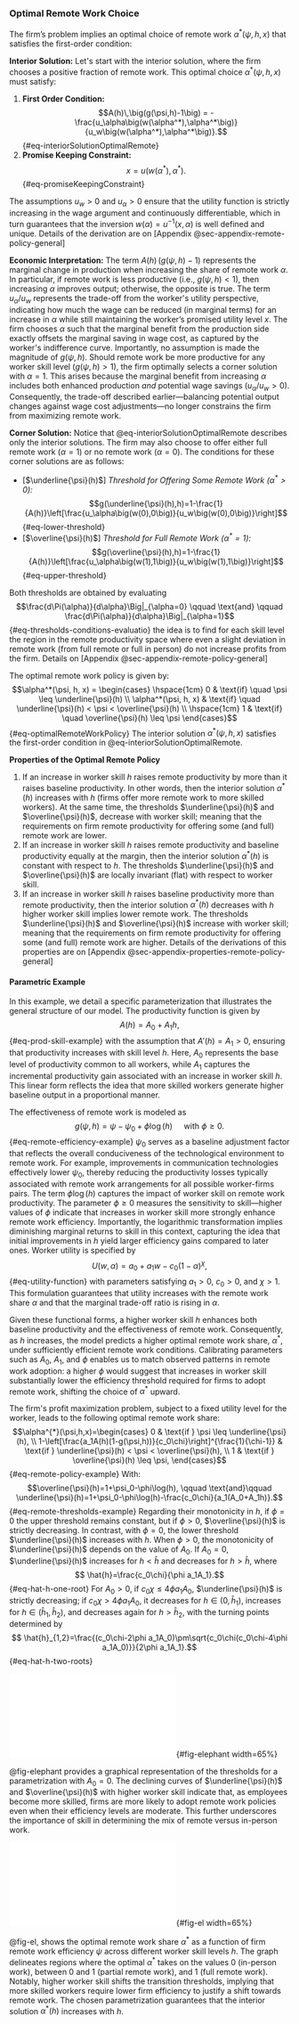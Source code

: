### Optimal Remote Work Choice
The firm’s problem implies an optimal choice of remote work $\alpha^*(\psi, h, x)$ that satisfies the first-order condition:

**Interior Solution:** Let's start with the interior solution, where the firm chooses a positive fraction of remote work. This optimal choice $\alpha^*(\psi, h, x)$ must satisfy:
1. **First Order Condition:**
$$A(h)\,\big(g(\psi,h)-1\big) = -\frac{u_\alpha\big(w(\alpha^*),\alpha^*\big)}{u_w\big(w(\alpha^*),\alpha^*\big)}.$$ {#eq-interiorSolutionOptimalRemote}
2. **Promise Keeping Constraint:**$$
    x = u(w(\alpha^*),\alpha^*).$$ {#eq-promiseKeepingConstraint}

The assumptions $u_w > 0$ and $u_\alpha > 0$ ensure that the utility function is strictly increasing in the wage argument and continuously differentiable, which in turn guarantees that the inversion $w(\alpha) = u^{-1}(x,\alpha)$ is well defined and unique. Details of the derivation are on [Appendix @sec-appendix-remote-policy-general]

**Economic Interpretation:** The term $A(h)\,\big(g(\psi,h)-1\big)$ represents the marginal change in production when increasing the share of remote work $\alpha$. In particular, if remote work is less productive (i.e., $g(\psi,h) < 1$), then increasing $\alpha$ improves output; otherwise, the opposite is true. The term $u_\alpha/u_w$ represents the trade-off from the worker's utility perspective, indicating how much the wage can be reduced (in marginal terms) for an increase in $\alpha$ while still maintaining the worker’s promised utility level $x$. The firm chooses $\alpha$ such that the marginal benefit from the production side exactly offsets the marginal saving in wage cost, as captured by the worker's indifference curve. Importantly, no assumption is made the magnitude of $g(\psi, h)$. Should remote work be more productive for any worker skill level ($g(\psi, h) > 1$), the firm optimally selects a corner solution with $\alpha=1$. This arises because the marginal benefit from increasing $\alpha$ includes both enhanced production _and_ potential wage savings ($u_\alpha/u_w > 0$). Consequently, the trade-off described earlier—balancing potential output changes against wage cost adjustments—no longer constrains the firm from maximizing remote work.

**Corner Solution:** Notice that @eq-interiorSolutionOptimalRemote describes only the interior solutions. The firm may also choose to offer either full remote work ($\alpha = 1$) or no remote work $(\alpha = 0)$. The conditions for these corner solutions are as follows:

- \[$\underline{\psi}(h)$\] *Threshold for Offering Some Remote Work ($\alpha^*>0$):*$$g(\underline{\psi}(h),h)=1-\frac{1}{A(h)}\left[\frac{u_\alpha\big(w(0),0\big)}{u_w\big(w(0),0\big)}\right]$$ {#eq-lower-threshold}
- \[$\overline{\psi}(h)$\] *Threshold for Full Remote Work ($\alpha^*=1$):*$$g(\overline{\psi}(h),h)=1-\frac{1}{A(h)}\left[\frac{u_\alpha\big(w(1),1\big)}{u_w\big(w(1),1\big)}\right]$$ {#eq-upper-threshold}

Both thresholds are obtained by evaluating $$\frac{d\Pi(\alpha)}{d\alpha}\Big|_{\alpha=0} \qquad \text{and} \qquad  \frac{d\Pi(\alpha)}{d\alpha}\Big|_{\alpha=1}$${#eq-thresholds-conditions-evaluatio}
the idea is to find for each skill level the region in the remote productivity space where even a slight deviation in remote work (from full remote or full in person) do not increase profits from the firm. Details on [Appendix @sec-appendix-remote-policy-general]

The optimal remote work policy is given by: $$\alpha^*(\psi, h, x) = \begin{cases}
    \hspace{1cm} 0 & \text{if} \quad \psi \leq \underline{\psi}(h) \\
    \alpha^*(\psi, h, x) &  \text{if} \quad \underline{\psi}(h) < \psi < \overline{\psi}(h) \\
    \hspace{1cm} 1 & \text{if} \quad \overline{\psi}(h) \leq \psi
\end{cases}$$ {#eq-optimalRemoteWorkPolicy}
The interior solution $\alpha^*(\psi, h, x)$ satisfies the first-order condition in @eq-interiorSolutionOptimalRemote.

**Properties of the Optimal Remote Policy**

1. If an increase in worker skill $h$ raises remote productivity by more than it raises baseline productivity. In other words, then the interior solution $\alpha^*(h)$ increases with $h$ (firms offer more remote work to more skilled workers). At the same time, the thresholds $\underline{\psi}(h)$ and $\overline{\psi}(h)$, decrease with worker skill; meaning that the requirements on firm remote productivity for offering some (and full) remote work are lower.
2. If an increase in worker skill $h$ raises remote productivity and baseline productivity equally at the margin, then the interior solution $\alpha^*(h)$ is constant with respect to $h$. The thresholds $\underline{\psi}(h)$ and $\overline{\psi}(h)$ are locally invariant (flat) with respect to worker skill.
3. If an increase in worker skill $h$ raises baseline productivity more than remote productivity, then the interior solution $\alpha^*(h)$ decreases with $h$ higher worker skill implies lower remote work. The thresholds $\underline{\psi}(h)$ and $\overline{\psi}(h)$ increase with worker skill; meaning that the requirements on firm remote productivity for offering some (and full) remote work are higher.
Details of the derivations of this properties are on [Appendix @sec-appendix-properties-remote-policy-general]

#### Parametric Example

In this example, we detail a specific parameterization that illustrates the general structure of our model. The productivity function is given by$$
A(h)=A_0+A_1h,$${#eq-prod-skill-example}
with the assumption that $A'(h)=A_1>0$, ensuring that productivity increases with skill level $h$. Here, $A_0$ represents the base level of productivity common to all workers, while $A_1$ captures the incremental productivity gain associated with an increase in worker skill $h$. This linear form reflects the idea that more skilled workers generate higher baseline output in a proportional manner.

The effectiveness of remote work is modeled as$$
g(\psi,h)=\psi-\psi_0+\phi\log(h) \quad \text{ with }\phi\ge0.$${#eq-remote-efficiency-example}
$\psi_0$ serves as a baseline adjustment factor that reflects the overall conduciveness of the technological environment to remote work. For example, improvements in communication technologies effectively lower $\psi_0$, thereby reducing the productivity losses typically associated with remote work arrangements for all possible worker-firms pairs. The term $\phi \log(h)$ captures the impact of worker skill on remote work productivity. The parameter $\phi \ge 0$ measures the sensitivity to skill—higher values of $\phi$ indicate that increases in worker skill more strongly enhance remote work efficiency. Importantly, the logarithmic transformation implies diminishing marginal returns to skill in this context, capturing the idea that initial improvements in $h$ yield larger efficiency gains compared to later ones.
Worker utility is specified by$$
U(w,\alpha)=a_0+a_1w-c_0(1-\alpha)^\chi,$${#eq-utility-function}
with parameters satisfying $a_1>0$, $c_0>0$, and $\chi>1$. This formulation guarantees that utility increases with the remote work share $\alpha$ and that the marginal trade-off ratio is rising in $\alpha$. 

Given these functional forms, a higher worker skill $h$ enhances both baseline productivity and the effectiveness of remote work. Consequently, as $h$ increases, the model predicts a higher optimal remote work share, $\alpha^*$, under sufficiently efficient remote work conditions. Calibrating parameters such as $A_0$, $A_1$, and $\phi$ enables us to match observed patterns in remote work adoption: a higher $\phi$ would suggest that increases in worker skill substantially lower the efficiency threshold required for firms to adopt remote work, shifting the choice of $\alpha^*$ upward.

The firm's profit maximization problem, subject to a fixed utility level for the worker, leads to the following optimal remote work share:$$\alpha^{*}(\psi,h,x)=\begin{cases}
		0 & \text{if } \psi \leq \underline{\psi}(h), \\
		1-\left[\frac{a_1A(h)(1-g(\psi,h))}{c_0\chi}\right]^{\frac{1}{\chi-1}} & \text{if } \underline{\psi}(h) < \psi < \overline{\psi}(h), \\
		1 & \text{if } \overline{\psi}(h) \leq \psi,
\end{cases}$${#eq-remote-policy-example}
With:$$\overline{\psi}(h)=1+\psi_0-\phi\log(h),
\qquad \text{and}\qquad \underline{\psi}(h)=1+\psi_0-\phi\log(h)-\frac{c_0\chi}{a_1(A_0+A_1h)}.$${#eq-remote-thresholds-example}
Regarding their monotonicity in $h$, if $\phi=0$ the upper threshold remains constant, but if $\phi>0$, $\overline{\psi}(h)$ is strictly decreasing. In contrast, with $\phi=0$, the lower threshold $\underline{\psi}(h)$ increases with $h$. When $\phi>0$, the monotonicity of $\underline{\psi}(h)$ depends on the value of $A_0$. If $A_0=0$, $\underline{\psi}(h)$ increases for $h<\hat{h}$ and decreases for $h>\hat{h}$, where $$
\hat{h}=\frac{c_0\chi}{\phi a_1A_1}.$${#eq-hat-h-one-root}
For $A_0>0$, if $c_0\chi\le4\phi a_1A_0$, $\underline{\psi}(h)$ is strictly decreasing; if $c_0\chi>4\phi a_1A_0$, it decreases for $h\in(0,\hat{h}_{1})$, increases for $h\in(\hat{h}_1,\hat{h}_2)$, and decreases again for $h>\hat{h}_2$, with the turning points determined by $$
\hat{h}_{1,2}=\frac{(c_0\chi-2\phi a_1A_0)\pm\sqrt{c_0\chi(c_0\chi-4\phi a_1A_0)}}{2\phi a_1A_1}.$${#eq-hat-h-two-roots}

![Lower $(\underline{\psi}(h))$ and upper $\overline{\psi}(h)$ thresholds variation with worker skill.](figures/model_figures/plot_thresholds.pdf){#fig-elephant width=65%}

@fig-elephant provides a graphical representation of the thresholds for a parametrization with $A_{0} = 0$. The declining curves of $\underline{\psi}(h)$ and $\overline{\psi}(h)$ with higher worker skill indicate that, as employees become more skilled, firms are more likely to adopt remote work policies even when their efficiency levels are moderate. This further underscores the importance of skill in determining the mix of remote versus in-person work.


![Optimal remote work share $(\alpha^{*})$ for different remote efficiency and skill levels.](/figures/model_figures/plot_policy_for_skill.pdf){#fig-el width=65%}

@fig-el, shows the optimal remote work share $\alpha^*$ as a function of firm remote work efficiency $\psi$ across different worker skill levels $h$. The graph delineates regions where the optimal $\alpha^*$ takes on the values 0 (in-person work), between 0 and 1 (partial remote work), and 1 (full remote work). Notably, higher worker skill shifts the transition thresholds, implying that more skilled workers require lower firm efficiency to justify a shift towards remote work. The chosen parametrization guarantees that the interior solution $\alpha^*(h)$ increases with $h$.

